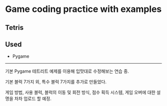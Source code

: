 # Game coding practice with examples



## Tetris



## Used

- Pygame



---

기본 Pygame 테트리트 예제를 이용해 입맛대로 수정해보는 연습 중.

기본 블럭 7가지 외, 특수 블럭 7가지를 추가로 만들었다.

게임 방법, 사용 블럭, 블럭의 이동 및 회전 방식, 점수 획득 시스템, 게임 오버에 대한 설명을 차차 업로드 할 예정.